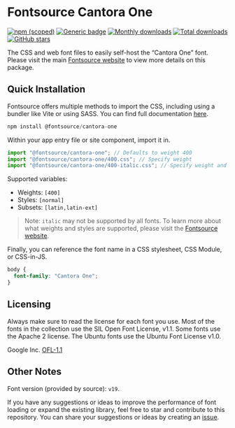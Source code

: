 # Fontsource Cantora One

[![npm (scoped)](https://img.shields.io/npm/v/@fontsource/cantora-one?color=brightgreen)](https://www.npmjs.com/package/@fontsource/cantora-one) [![Generic badge](https://img.shields.io/badge/fontsource-passing-brightgreen)](https://github.com/fontsource/fontsource) [![Monthly downloads](https://badgen.net/npm/dm/@fontsource/cantora-one)](https://github.com/fontsource/fontsource) [![Total downloads](https://badgen.net/npm/dt/@fontsource/cantora-one)](https://github.com/fontsource/fontsource) [![GitHub stars](https://img.shields.io/github/stars/fontsource/fontsource.svg?style=social&label=Star)](https://github.com/fontsource/fontsource/stargazers)

The CSS and web font files to easily self-host the “Cantora One” font. Please visit the main [Fontsource website](https://fontsource.org/fonts/cantora-one) to view more details on this package.

## Quick Installation

Fontsource offers multiple methods to import the CSS, including using a bundler like Vite or using SASS. You can find full documentation [here](https://fontsource.org/docs/getting-started/introduction).

```javascript
npm install @fontsource/cantora-one
```

Within your app entry file or site component, import it in.

```javascript
import "@fontsource/cantora-one"; // Defaults to weight 400
import "@fontsource/cantora-one/400.css"; // Specify weight
import "@fontsource/cantora-one/400-italic.css"; // Specify weight and style
```

Supported variables:
- Weights: `[400]`
- Styles: `[normal]`
- Subsets: `[latin,latin-ext]`

> Note: `italic` may not be supported by all fonts. To learn more about what weights and styles are supported, please visit the [Fontsource website](https://fontsource.org/fonts/cantora-one).

Finally, you can reference the font name in a CSS stylesheet, CSS Module, or CSS-in-JS.

```css
body {
  font-family: "Cantora One";
}
```

## Licensing
Always make sure to read the license for each font you use. Most of the fonts in the collection use the SIL Open Font License, v1.1. Some fonts use the Apache 2 license. The Ubuntu fonts use the Ubuntu Font License v1.0.

Google Inc.
[OFL-1.1](http://scripts.sil.org/OFL)

## Other Notes
Font version (provided by source): `v19`.

If you have any suggestions or ideas to improve the performance of font loading or expand the existing library, feel free to star and contribute to this repository. You can share your suggestions or ideas by creating an [issue](https://github.com/fontsource/fontsource/issues).